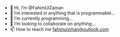 - 👋 Hi, I’m @FahimUlZaman
- 👀 I’m interested in anything that is programmable...
- 🌱 I’m currently programming...
- 💞️ I’m looking to collaborate on anything...
- 📫 How to reach me fahimulzman@outlook.com

<!---
FahimUlZaman/FahimUlZaman is a ✨ special ✨ repository because its `README.md` (this file) appears on your GitHub profile.
You can click the Preview link to take a look at your changes.
--->
